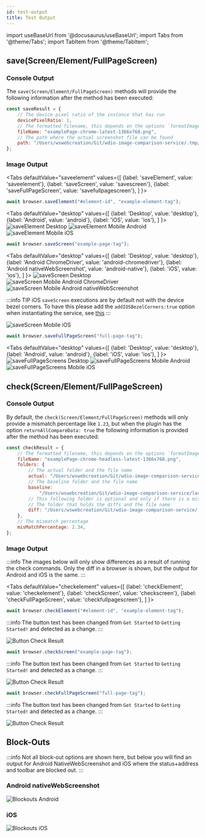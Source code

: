 ```yaml
---
id: test-output
title: Test Output
---
```


import useBaseUrl from '@docusaurus/useBaseUrl';
import Tabs from '@theme/Tabs';
import TabItem from '@theme/TabItem';

## save(Screen/Element/FullPageScreen)

### Console Output

The `save(Screen/Element/FullPageScreen)` methods will provide the following information after the method has been executed:

```js
const saveResult = {
    // The device pixel ratio of the instance that has run
    devicePixelRatio: 1,
    // The formatted filename, this depends on the options `formatImageName`
    fileName: "examplePage-chrome-latest-1366x768.png",
    // The path where the actual screenshot file can be found
    path: "/Users/wswebcreation/Git/wdio-image-comparison-service/.tmp/actual/desktop_chrome",
};
```

### Image Output

<Tabs
defaultValue="saveelement"
values={[
{label: 'saveElement', value: 'saveelement'},
{label: 'saveScreen', value: 'savescreen'},
{label: 'saveFullPageScreen', value: 'savefullpagescreen'},
]
}>
<TabItem value="saveelement">

```js
await browser.saveElement("#element-id", "example-element-tag");
```

<Tabs
defaultValue="desktop"
values={[
{label: 'Desktop', value: 'desktop'},
{label: 'Android', value: 'android'},
{label: 'iOS', value: 'ios'},
]
}>
<TabItem value="desktop">
![saveElement Desktop](./img/test-output/wdioLogo-chrome-latest-1-1366x768.png)
</TabItem>
<TabItem value="android">
![saveElement Mobile Android](./img/test-output/wdioLogo-EmulatorAndroidGoogleAPIPortraitNativeWebScreenshot14.0-384x640.png)
</TabItem>
<TabItem value="ios">
![saveElement Mobile iOS](./img/test-output/wdioLogo-Iphone12Portrait16-390x844.png)
</TabItem>
</Tabs>
</TabItem>

<TabItem value="savescreen">

```js
await browser.saveScreen("example-page-tag");
```

<Tabs
defaultValue="desktop"
values={[
{label: 'Desktop', value: 'desktop'},
{label: 'Android ChromeDriver', value: 'android-chromedriver'},
{label: 'Android nativeWebScreenshot', value: 'android-native'},
{label: 'iOS', value: 'ios'},
]
}>
<TabItem value="desktop">
![saveScreen Desktop](./img/test-output/examplePage-chrome-latest-1366x768.png)
</TabItem>
<TabItem value="android-chromedriver">
![saveScreen Mobile Android ChromeDriver](./img/test-output/screenshot-EmulatorAndroidGoogleAPIPortraitChromeDriver14.0-384x640.png)
</TabItem>
<TabItem value="android-native">
![saveScreen Mobile Android nativeWebScreenshot](./img/test-output/screenshot-EmulatorAndroidGoogleAPIPortraitNativeWebScreenshot14.0-384x640.png)
</TabItem>
<TabItem value="ios">

:::info TIP
iOS `saveScreen` executions are by default not with the device bezel corners. To have this please add the `addIOSBezelCorners:true` option when instantiating the service, see [this](./service-options#addiosbezelcorners)
:::

![saveScreen Mobile iOS](./img/test-output/screenshot-Iphone12Portrait15-390x844.png)
</TabItem>
</Tabs>
</TabItem>

<TabItem value="savefullpagescreen">

```js
await browser.saveFullPageScreen("full-page-tag");
```

<Tabs
defaultValue="desktop"
values={[
{label: 'Desktop', value: 'desktop'},
{label: 'Android', value: 'android'},
{label: 'iOS', value: 'ios'},
]
}>
<TabItem value="desktop">
![saveFullPageScreens Desktop](./img/test-output/fullPage-chrome-latest-1366x768.png)
</TabItem>
<TabItem value="android">
![saveFullPageScreens Mobile Android](./img/test-output/fullPage-EmulatorAndroidGoogleAPIPortraitChromeDriver14.0-384x640.png)
</TabItem>
<TabItem value="ios">
![saveFullPageScreens Mobile iOS](./img/test-output/fullPage-Iphone12Portrait16-390x844.png)
</TabItem>
</Tabs>
</TabItem>

</Tabs>

## check(Screen/Element/FullPageScreen)

### Console Output

By default, the `check(Screen/Element/FullPageScreen)` methods will only provide a mismatch percentage like `1.23`, but when the plugin has the option `returnAllCompareData: true` the following information is provided after the method has been executed:

```js
const checkResult = {
    // The formatted filename, this depends on the options `formatImageName`
    fileName: "examplePage-chrome-headless-latest-1366x768.png",
    folders: {
        // The actual folder and the file name
        actual: "/Users/wswebcreation/Git/wdio-image-comparison-service/.tmp/actual/desktop_chrome/examplePage-chrome-headless-latest-1366x768.png",
        // The baseline folder and the file name
        baseline:
            "/Users/wswebcreation/Git/wdio-image-comparison-service/localBaseline/desktop_chrome/examplePage-chrome-headless-latest-1366x768.png",
        // This following folder is optional and only if there is a mismatch
        // The folder that holds the diffs and the file name
        diff: "/Users/wswebcreation/Git/wdio-image-comparison-service/.tmp/diff/desktop_chrome/examplePage-chrome-headless-latest-1366x768.png",
    },
    // The mismatch percentage
    misMatchPercentage: 2.34,
};
```

### Image Output

:::info
The images below will only show differences as a result of running the check commands. Only the diff in a browser is shown, but the output for Android and iOS is the same.
:::

<Tabs
defaultValue="checkelement"
values={[
{label: 'checkElement', value: 'checkelement'},
{label: 'checkScreen', value: 'checkscreen'},
{label: 'checkFullPageScreen', value: 'checkfullpagescreen'},
]
}>
<TabItem value="checkelement">

```js
await browser.checkElement("#element-id", "example-element-tag");
```


:::info
The button text has been changed from `Get Started` to `Getting Started!` and detected as a change.
:::

![Button Check Result](./img/test-output/button-check.png)
</TabItem>

<TabItem value="checkscreen">

```js
await browser.checkScreen("example-page-tag");
```

:::info
The button text has been changed from `Get Started` to `Getting Started!` and detected as a change.
:::

![Button Check Result](./img/test-output/screen-check.png)

</TabItem>

<TabItem value="checkfullpagescreen">

```js
await browser.checkFullPageScreen("full-page-tag");
```


:::info
The button text has been changed from `Get Started` to `Getting Started!` and detected as a change.
:::

![Button Check Result](./img/test-output/fullpage-check.png)

</TabItem>

</Tabs>

## Block-Outs

:::info
Not all block-out options are shown here, but below you will find an output for Android NativeWebScreenshot and iOS where the status+address and toolbar are blocked out.
:::

### Android nativeWebScreenshot

![Blockouts Android](./img/test-output/android.blockouts.png)

### iOS

![Blockouts iOS](./img/test-output/ios.blockouts.png)
